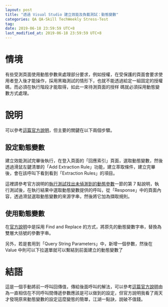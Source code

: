 ```yaml
---
layout: post
title: "透過 Visual Studio 建立效能及負載測試：動態變數"
categories: QA QA-Skill TechWeekly Stress-Test
tag: 
date: 2019-06-18 23:59:59 UTC+8 
last_modified_at: 2019-06-18 23:59:59 UTC+8 
---
```


# 情境
有些受測頁面使用動態參數來處理部分要求，例如授權，在受保護的頁面會要求使用者登入後才能操作，採用黑箱測試的情形下，也就不能透過給定一組固定的授權碼，而必須在執行階段才能取得，如此一來待測頁面的授样 碼就必須採用動態變數方式處理。

# 說明
可以參考[這篇官方說明][msdoc:dynamic]，但主要的關鍵在以下兩個步驟。
## 設定動態變數
建立效能測試完畢後執行，在登入頁面的「回應索引」頁面，選取動態變數，然後透過滑鼠左鍵清單的「Add Extraction Rule」功能，建立萃取條件，建立完畢後，會在該呼叫下看到看到「Extraction Rules」的項目。

這裡請參考官方說明的[執行測試找出未偵測到的動態參數][msdoc:dynamic-1]一節的第 7 點說明，執行測試後，在執行結果中選取動態變數提供的呼叫，從「Response」中的頁面內容，透過滑鼠選取動態變數的來源字串，然後將它加為擷取規則。

## 使用動態變數
在[官方說明][msdoc:dynamic-1]中是採用 Find and Replace 的方式，將原先的動態變數字串，替換為雙層大括號的參數字串。

另外，若是套用到「Query String Parameters」中，新增一個參數，然後在 Value 中則可以下拉選單就可以繫結到前面建立的動態變數了

# 結語
這是一個手動將前一呼叫回傳值，傳給後面呼叫的解法，可以參考[這篇官方說明][msdoc:dynamic]由為一直相信在不同呼叫間傳遞參數應該是可以做到的設定，但官方說明我看了兩天才發現原來動態變數的設定這麼變態的簡單，江湖一點訣，說破不值錢。



[msdoc:dynamic]:https://docs.microsoft.com/zh-tw/visualstudio/test/fix-non-detectable-dynamic-parameters-in-a-web-performance-test?view=vs-2017 "在 Web 效能測試中修正無法偵測的動態參數"
[msdoc:dynamic-1]:https://docs.microsoft.com/zh-tw/visualstudio/test/fix-non-detectable-dynamic-parameters-in-a-web-performance-test?view=vs-2019#run-the-test-to-isolate-the-non-detected-dynamic-parameter "執行測試找出未偵測到的動態參數"